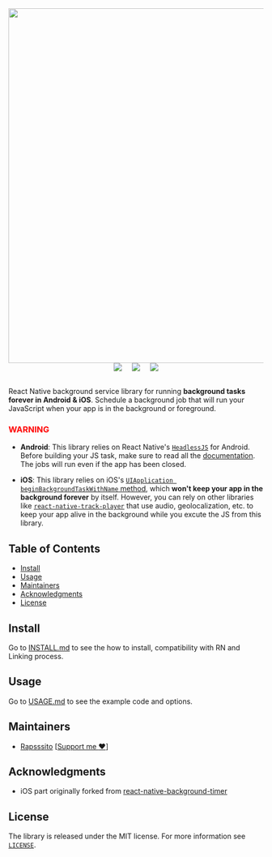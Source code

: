 <div style="text-align:center">
    <img style="width: 700px; height: auto;" src="https://i.imgur.com/X7j3aDw.png" />
    <br />
    <div style="display:flex; flex-direction: row; justify-content: center;">
        <div style="margin: 0px 10px" >
            <img src="https://github.com/Rapsssito/react-native-background-actions/workflows/Release/badge.svg" />
        </div>
        <div style="margin: 0px 10px">
            <img src="https://img.shields.io/npm/dw/react-native-background-actions" />
        </div>
        <div style="margin: 0px 10px">
            <img src="https://img.shields.io/npm/v/react-native-background-actions?color=gr&label=npm%20version" />
        </div>
    </div>
</div>
<br />

React Native background service library for running **background tasks forever in Android & iOS**. Schedule a background job that will run your JavaScript when your app is in the background or foreground.

### <span style="color:Red">WARNING</span>
- **Android**: This library relies on React Native's [`HeadlessJS`](https://facebook.github.io/react-native/docs/headless-js-android.html) for Android. Before building your JS task, make sure to read all the [documentation](https://facebook.github.io/react-native/docs/headless-js-android.html). The jobs will run even if the app has been closed.

- **iOS**: This library relies on iOS's [`UIApplication beginBackgroundTaskWithName` method](https://developer.apple.com/documentation/uikit/uiapplication/1623051-beginbackgroundtaskwithname?language=objc), which **won't keep your app in the background forever** by itself. However, you can rely on other libraries like [`react-native-track-player`](https://github.com/react-native-kit/react-native-track-player) that use audio, geolocalization, etc. to keep your app alive in the background while you excute the JS from this library.


## Table of Contents

- [Install](#install)
- [Usage](#usage)
- [Maintainers](#maintainers)
- [Acknowledgments](#acknowledgments)
- [License](#license)

## Install

Go to [INSTALL.md](./INSTALL.md) to see the how to install, compatibility with RN and Linking process.

## Usage

Go to [USAGE.md](./USAGE.md) to see the example code and options.

## Maintainers

* [Rapsssito](https://github.com/rapsssito) [[Support me :heart:](https://github.com/sponsors/Rapsssito)]

## Acknowledgments

* iOS part originally forked from [react-native-background-timer](https://github.com/ocetnik/react-native-background-timer)

## License

The library is released under the MIT license. For more information see [`LICENSE`](/LICENSE).
